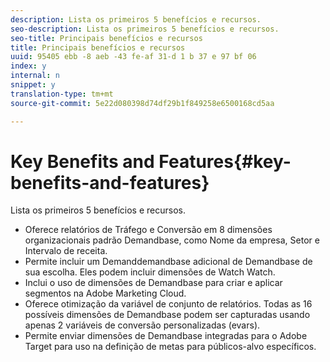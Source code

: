 ```yaml
---
description: Lista os primeiros 5 benefícios e recursos.
seo-description: Lista os primeiros 5 benefícios e recursos.
seo-title: Principais benefícios e recursos
title: Principais benefícios e recursos
uuid: 95405 ebb -8 aeb -43 fe-af 31-d 1 b 37 e 97 bf 06
index: y
internal: n
snippet: y
translation-type: tm+mt
source-git-commit: 5e22d080398d74df29b1f849258e6500168cd5aa

---
```



# Key Benefits and Features{#key-benefits-and-features}

Lista os primeiros 5 benefícios e recursos.

* Oferece relatórios de Tráfego e Conversão em 8 dimensões organizacionais padrão Demandbase, como Nome da empresa, Setor e Intervalo de receita.
* Permite incluir um Demanddemandbase adicional de Demandbase de sua escolha. Eles podem incluir dimensões de Watch Watch.
* Inclui o uso de dimensões de Demandbase para criar e aplicar segmentos na Adobe Marketing Cloud.
* Oferece otimização da variável de conjunto de relatórios. Todas as 16 possíveis dimensões de Demandbase podem ser capturadas usando apenas 2 variáveis de conversão personalizadas (evars).
* Permite enviar dimensões de Demandbase integradas para o Adobe Target para uso na definição de metas para públicos-alvo específicos.

